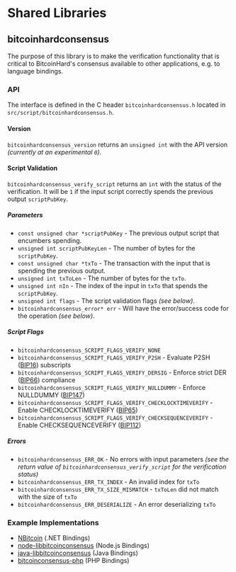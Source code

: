 Shared Libraries
================

## bitcoinhardconsensus

The purpose of this library is to make the verification functionality that is critical to BitcoinHard's consensus available to other applications, e.g. to language bindings.

### API

The interface is defined in the C header `bitcoinhardconsensus.h` located in  `src/script/bitcoinhardconsensus.h`.

#### Version

`bitcoinhardconsensus_version` returns an `unsigned int` with the API version *(currently at an experimental `0`)*.

#### Script Validation

`bitcoinhardconsensus_verify_script` returns an `int` with the status of the verification. It will be `1` if the input script correctly spends the previous output `scriptPubKey`.

##### Parameters
- `const unsigned char *scriptPubKey` - The previous output script that encumbers spending.
- `unsigned int scriptPubKeyLen` - The number of bytes for the `scriptPubKey`.
- `const unsigned char *txTo` - The transaction with the input that is spending the previous output.
- `unsigned int txToLen` - The number of bytes for the `txTo`.
- `unsigned int nIn` - The index of the input in `txTo` that spends the `scriptPubKey`.
- `unsigned int flags` - The script validation flags *(see below)*.
- `bitcoinhardconsensus_error* err` - Will have the error/success code for the operation *(see below)*.

##### Script Flags
- `bitcoinhardconsensus_SCRIPT_FLAGS_VERIFY_NONE`
- `bitcoinhardconsensus_SCRIPT_FLAGS_VERIFY_P2SH` - Evaluate P2SH ([BIP16](https://github.com/bitcoin/bips/blob/master/bip-0016.mediawiki)) subscripts
- `bitcoinhardconsensus_SCRIPT_FLAGS_VERIFY_DERSIG` - Enforce strict DER ([BIP66](https://github.com/bitcoin/bips/blob/master/bip-0066.mediawiki)) compliance
- `bitcoinhardconsensus_SCRIPT_FLAGS_VERIFY_NULLDUMMY` - Enforce NULLDUMMY ([BIP147](https://github.com/bitcoin/bips/blob/master/bip-0147.mediawiki))
- `bitcoinhardconsensus_SCRIPT_FLAGS_VERIFY_CHECKLOCKTIMEVERIFY` - Enable CHECKLOCKTIMEVERIFY ([BIP65](https://github.com/bitcoin/bips/blob/master/bip-0065.mediawiki))
- `bitcoinhardconsensus_SCRIPT_FLAGS_VERIFY_CHECKSEQUENCEVERIFY` - Enable CHECKSEQUENCEVERIFY ([BIP112](https://github.com/bitcoin/bips/blob/master/bip-0112.mediawiki))

##### Errors
- `bitcoinhardconsensus_ERR_OK` - No errors with input parameters *(see the return value of `bitcoinhardconsensus_verify_script` for the verification status)*
- `bitcoinhardconsensus_ERR_TX_INDEX` - An invalid index for `txTo`
- `bitcoinhardconsensus_ERR_TX_SIZE_MISMATCH` - `txToLen` did not match with the size of `txTo`
- `bitcoinhardconsensus_ERR_DESERIALIZE` - An error deserializing `txTo`

### Example Implementations
- [NBitcoin](https://github.com/NicolasDorier/NBitcoin/blob/master/NBitcoin/Script.cs#L814) (.NET Bindings)
- [node-libbitcoinconsensus](https://github.com/bitpay/node-libbitcoinconsensus) (Node.js Bindings)
- [java-libbitcoinconsensus](https://github.com/dexX7/java-libbitcoinconsensus) (Java Bindings)
- [bitcoinconsensus-php](https://github.com/Bit-Wasp/bitcoinconsensus-php) (PHP Bindings)

